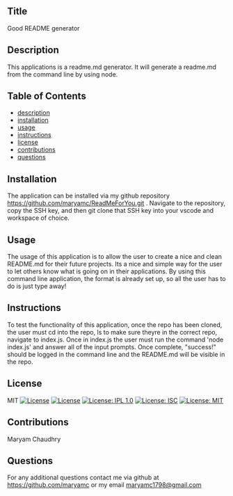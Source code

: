## Title
  Good README generator

## Description
  This applications is a readme.md generator. It will generate a readme.md from the command line by using node.

## Table of Contents
  * [description](#description)
  * [installation](#installation)
  * [usage](#usage)
  * [instructions](#instructions)
  * [license](#license)
  * [contributions](#contributions)
  * [questions](#questions)

## Installation
The application can be installed via my github repository https://github.com/maryamc/ReadMeForYou.git . Navigate to the repository, copy the SSH key, and then git clone that SSH key into your vscode and workspace of choice.

## Usage
The usage of this application is to allow the user to create a nice and clean README.md for their future projects. Its a nice and simple way for the user to let others know what is going on in their applications. By using this command line application, the format is already set up, so all the user has to do is just type away!

## Instructions
To test the functionality of this application, once the repo has been cloned, the user must cd into the repo, ls to make sure theyre in the correct repo, navigate to index.js. Once in index.js the user must run the command 'node index.js' and answer all of the input prompts. Once complete, "success!" should be logged in the command line and the README.md will be visible in the repo.

## License
MIT
[![License](https://img.shields.io/badge/License-Apache%202.0-blue.svg)](https://opensource.org/licenses/Apache-2.0)
[![License](https://img.shields.io/badge/License-Boost%201.0-lightblue.svg)](https://www.boost.org/LICENSE_1_0.txt)
[![License: IPL 1.0](https://img.shields.io/badge/License-IPL%201.0-blue.svg)](https://opensource.org/licenses/IPL-1.0)
[![License: ISC](https://img.shields.io/badge/License-ISC-blue.svg)](https://opensource.org/licenses/ISC)
[![License: MIT](https://img.shields.io/badge/License-MIT-yellow.svg)](https://opensource.org/licenses/MIT)

## Contributions
Maryam Chaudhry

## Questions
For any additional questions contact me via github at https://github.com/maryamc or my email
maryamc1798@gmail.com

